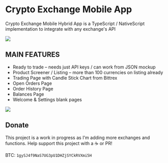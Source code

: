# Crypto Exchange Mobile App
Crypto Exchange Mobile Hybrid App is a TypeScript / NativeScript implementation to integrate with any exchange's API

![](http://intersens.net/crypto-exchange-app/demo3.gif)

## MAIN FEATURES 

* Ready to trade – needs just API keys / can work from JSON mockup
* Product Screener / Listing – more than 100 currencies on listing already
* Trading Page with Candle Stick Chart from Bittrex
* Open Orders Page
* Order History Page
* Balances Page
* Welcome & Settings blank pages

![](http://intersens.net/crypto-exchange-app/demo1.gif)


## Donate

This project is a work in progress as I'm adding more exchanges and functions. Help support this project with a :coffee: or PR!

BTC: `1gySJ4f9NaS7UG3pU1DHZjSYCkRVXmi5H`
